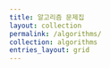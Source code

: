```yaml
---
title: 알고리즘 문제집
layout: collection
permalink: /algorithms/
collection: algorithms
entries_layout: grid 
---
```

